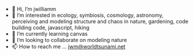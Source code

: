 - 👋 Hi, I’m jwilliamm
- 👀 I’m interested in ecology, symbiosis, cosmology, astronomy, perceiving and modeling structure and chaos in nature, gardening, code building code, javascript,  hiking
- 🌱 I’m currently learning canvas 
- 💞️ I’m looking to collaborate on modeling nature
- 📫 How to reach me ... jwm@worldtsunami.net

<!---
jwilliamm/jwilliamm is a ✨ special ✨ repository because its `README.md` (this file) appears on your GitHub profile.
You can click the Preview link to take a look at your changes.
--->

